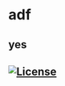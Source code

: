 # adf 

## yes
## [![License](https://img.shields.io/badge/License-BSD_3--Clause-blue.svg)](https://opensource.org/licenses/BSD-3-Clause)